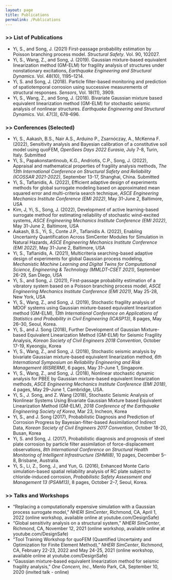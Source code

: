 ```yaml
---
layout: page
title: Publications
permalink: /Publications
---
```


### >> List of Publications

* Yi, S., and Song, J. (2021) First-passage probability estimation by Poisson branching process model. *Structural Safety*. Vol. 90, 102027. 
* Yi, S., Wang, Z., and Song, J. (2019). Gaussian mixture-based equivalent linearization method (GM-ELM) for fragility analysis of structures under nonstationary excitations, *Earthquake Engineering and Structural Dynamics*. Vol. 48(10), 1195–1214.
* Yi, S. and Song, J. (2018). Particle filter-based monitoring and prediction of spatiotemporal corrosion using successive measurements of structural responses. *Sensors*, Vol. 18(11), 3909.
* Yi, S., Wang, Z., and Song, J. (2018). Bivariate Gaussian mixture based equivalent linearization method (GM-ELM) for stochastic seismic analysis of nonlinear structures. *Earthquake Engineering and Structural Dynamics*. Vol. 47(3), 678–696.

### >> Conferences (Selected)

* Yi, S., Aakash, B.S., Nair A.S., Arduino P., Zsarnóczay, A., McKenna F. (2022), Sensitivity analysis and Bayesian calibration of a constitutive soil model using quoFEM, *OpenSees Days 2022 Eurasia*, July 7-8, Turin, Italy. Submitted
* Yi, S., Papakonstantinoub, K.G., Andriotis, C.P., Song, J. (2022), Appraisal and mathematical properties of fragility analysis methods, *The 13th International Conference on Structural Safety and Reliability (ICOSSAR 2021-2022)*, September 13-17, Shanghai, China. Submitted
* Yi, S., Taflanidis, A. (2022), Efficient adaptive design of experiments methods for global surrogate modeling based on approximated mean squared error and multi-criteria search technique, *ASCE Engineering Mechanics Institute Conference (EMI 2022)*, May 31-June 2, Baltimore, USA
* Kim, J, Yi, S., Song, J. (2022), Development of active learning-based surrogate method for estimating reliability of stochastic wind-excited systems, *ASCE Engineering Mechanics Institute Conference (EMI 2022)*, May 31-June 2, Baltimore, USA
* Aakash, B.S., Yi, S., Conte J.P., Taflanidis A. (2022), Enabling Uncertainty Quantification Across SimCenter Modules for Simulation in Natural Hazards, *ASCE Engineering Mechanics Institute Conference (EMI 2022)*, May 31-June 2, Baltimore, USA
* Yi, S., Taflanidis, A. (2021), Multicriteria searching-based adaptive design of experiments for global Gaussian process modeling, *Mechanistic Machine Learning and Digital Twins for Computational Science, Engineering & Technology (MMLDT-CSET 2021)*, September 26-29, San Diego, USA
* Yi, S., and Song, J. (2021), First-passage probability estimation of a vibratory system based on a Poisson branching process model, *ASCE Engineering Mechanics Institute Conference (EMI 2021)*, May 25-28, New York, USA 
* Yi, S., Wang, Z., and Song, J. (2019), Stochastic fragility analysis of MDOF systems using Gaussian mixture-based equivalent linearization method (GM-ELM), *13th International Conference on Applications of Statistics and Probability in Civil Engineering (ICASP13)*, 8 pages, May 26–30, Seoul, Korea.
* Yi, S., and J. Song (2018), Further Development of Gaussian Mixture-based Equivalent Linearization Method (GM-ELM) for Seismic Fragility Analysis, *Korean Society of Civil Engineers 2018 Convention*, October 17-19, Kyeongju, Korea
* Yi, S., Wang, Z., and Song, J. (2018), Stochastic seismic analysis by bivariate Gaussian mixture-based equivalent linearization method, *6th International Symposium on Reliability Engineering and Risk Management (6ISRERM)*, 6 pages, May 31–June 1, Singapore. 
* Yi, S., Wang, Z., and Song, J. (2018), Nonlinear stochastic dynamic analysis for PBEE by Gaussian mixture-based equivalent linearization methods, *ASCE Engineering Mechanics Institute Conference (EMI 2018)*, 4 pages, May 29–June 1, Cambridge, USA. 
* Yi, S., J. Song, and Z. Wang (2018), Stochastic Seismic Analysis of Nonlinear Systems Using Bivariate Gaussian Mixture based Equivalent Linearization Method (GM-ELM), *2018 Conference of the Earthquake Engineering Society of Korea*, Mar 23, Incheon, Korea 
* Yi, S., and J. Song (2017), Probabilistic Diagnosis and Prediction of Corrosion Progress by Bayesian-filter-based Assimilationof Indirect Data, *Korean Society of Civil Engineers 2017 Convention*, October 18-20, Busan, Korea 
* Yi, S. and Song, J. (2017), Probabilistic diagnosis and prognosis of steel plate corrosion by particle filter assimilation of force-displacement observations, *8th International Conference on Structural Health Monitoring of Intelligent Infrastructure (SHMII8)*, 10 pages, December 5–8, Brisbane, Australia. 
* Yi, S., Li, Z., Song, J., and Yun, G. (2016), Enhanced Monte Carlo simulation-based spatial reliability analysis of RC plate subject to chloride-induced corrosion, *Probabilistic Safety Assessment and Management 13 (PSAM13)*, 8 pages, October 2–7, Seoul, Korea. 


### >> Talks and Workshops

* “Replacing a computationally expensive simulation with a Gaussian process surrogate model,” *NHERI SimCenter*, Richmond, CA, April 1, 2022 (online workshop, available online at youtube.com/DesignSafe)
* “Global sensitivity analysis on a structural system,” *NHERI SimCenter*, Richmond, CA, November 12, 2021 (online workshop, available online at youtube.com/DesignSafe)
* “Tool Training Workshop for quoFEM (Quantified Uncertainty and Optimization for Finite Element Method),” *NHERI SimCenter*, Richmond, CA, February 22-23, 2022 and May 24-25, 2021 (online workshop, available online at youtube.com/DesignSafe)
* “Gaussian mixture-based equivalent linearization method for seismic fragility analysis,” *One Concern, Inc.*, Menlo Park, CA, September 10, 2020 (invited talk - online)